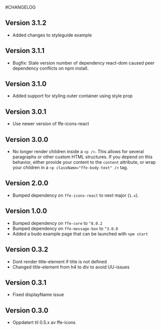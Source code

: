 #CHANGELOG

## Version 3.1.2
* Added changes to styleguide example

## Version 3.1.1
* Bugfix: Stale version number of dependency react-dom caused peer dependency conflicts on npm install.

## Version 3.1.0
* Added support for styling outer container using style prop

## Version 3.0.1
 * Use newer version of ffe-icons-react

## Version 3.0.0
 * No longer render children inside a `<p />`. This allows for several
 paragraphs or other custom HTML structures. If you depend on this behavior,
 either provide your content to the `content` attribute, or wrap your
 children in a `<p className="ffe-body-text" />` tag.

## Version 2.0.0
 * Bumped dependency on `ffe-icons-react` to next major (`1.x`).

## Version 1.0.0
* Bumped dependency on `ffe-core` to `^8.0.2`
* Bumped dependency on `ffe-message-box` to `^3.0.0`
* Added a budo example page that can be launched with `npm start`

## Version 0.3.2
* Dont render title-element if title is not defined
* Changed title-element from h4 to div to avoid UU-issues

## Version 0.3.1
* Fixed displayName issue

## Version 0.3.0
* Oppdatert til 0.5.x av ffe-icons
